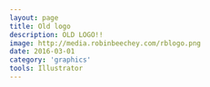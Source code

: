 ```yaml
---
layout: page
title: Old logo
description: OLD LOGO!!
image: http://media.robinbeechey.com/rblogo.png
date: 2016-03-01
category: 'graphics'
tools: Illustrator
---
```



